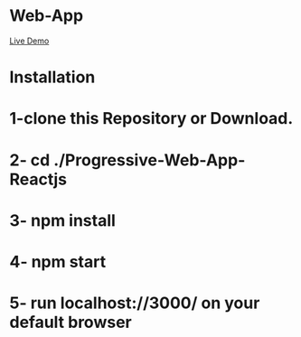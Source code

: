 Web-App
=====================
[Live Demo](https://sam-pwa.surge.sh/)

Installation
===================
1-clone this Repository or Download.
=============
2- cd ./Progressive-Web-App-Reactjs
=============
3- npm install
=============
4- npm start
=============
5- run localhost://3000/ on your default browser
=============
